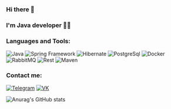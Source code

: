 ### Hi there 👋

### I'm Java developer 👨‍💻

### Languages and Tools:
![Java](https://img.shields.io/badge/-Java_11-informational?style=for-the-badge&logo=oracle&logoColor=red)
![Spring Framework](https://img.shields.io/badge/-Spring-informational?style=for-the-badge&logo=Spring&logoColor=green)
![Hibernate](https://img.shields.io/badge/-Hibernate_ORM-informational?style=for-the-badge&logo=Hibernate)
![PostgreSql](https://img.shields.io/badge/-PostgreSql-informational?style=for-the-badge&logo=PostgreSql&logoColor=black)
![Docker](https://img.shields.io/badge/-Docker-informational?style=for-the-badge&logo=Docker)
![RabbitMQ](https://img.shields.io/badge/-RabbitMQ-informational?style=for-the-badge&logo=RabbitMQ)
![Rest](https://img.shields.io/badge/-Rest_API-informational?style=for-the-badge)
![Maven](https://img.shields.io/badge/-Maven-informational?style=for-the-badge&logo=maven)

### Contact me:
[![Telegram](https://img.shields.io/badge/-Telegram-informational?style=for-the-badge&logo=telegram)](https://t.me/NikBakly)
[![VK](https://img.shields.io/badge/-ВКонтакте-informational?style=for-the-badge&logo=vk)](https://vk.com/nikbakly)


![Anurag's GitHub stats](https://github-readme-stats.vercel.app/api?username=NikBakly&show_icons=true&hide=stars)
